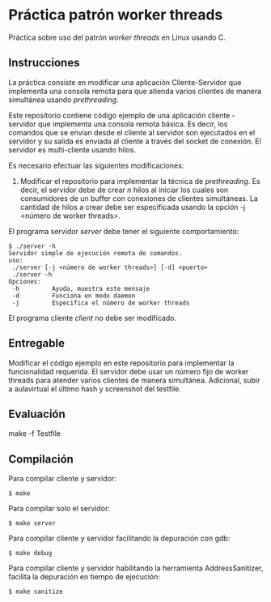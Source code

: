 # Práctica patrón worker threads
Práctica sobre uso del patrón *worker threads* en Linux usando C.

## Instrucciones
La práctica consiste en modificar una aplicación Cliente-Servidor que implementa una consola remota para que atienda varios clientes de manera simultánea usando *prethreading*.

Este repositorio contiene código ejemplo de una aplicación cliente - servidor que implementa una consola remota básica. Es decir, los comandos que se envian desde el cliente al servidor son ejecutados en el servidor y su salida es enviada al cliente a través del socket de conexión. El servidor es multi-cliente usando hilos.

Es necesario efectuar las siguientes modificaciones:
1. Modificar el repositorio para implementar la técnica de *prethreading*. Es decir, el servidor debe de crear *n* hilos al iniciar los cuales son consumidores de un buffer con conexiones de clientes simultáneas. La cantidad de hilos a crear debe ser especificada usando la opción -j <número de worker threads>.

El programa servidor *server* debe tener el siguiente comportamiento:
```
$ ./server -h
Servidor simple de ejecución remota de comandos.
uso:
 ./server [-j <número de worker threads>] [-d] <puerto>
 ./server -h
Opciones:
 -h			Ayuda, muestra este mensaje
 -d			Funciona en modo daemon
 -j			Especifica el número de worker threads
```

El programa cliente *client* no debe ser modificado.

## Entregable
Modificar el código ejemplo en este repositorio para implementar la funcionalidad requerida. El servidor debe usar un número fijo de worker threads para atender varios clientes de manera simultánea. 
Adicional, subir a aulavirtual el último hash y screenshot del testfile.


## Evaluación
make -f Testfile

## Compilación
Para compilar cliente y servidor:
```
$ make
```
Para compilar solo el servidor:
```
$ make server
```
Para compilar cliente y servidor facilitando la depuración con gdb:
```
$ make debug
```
Para compilar cliente y servidor habilitando la herramienta AddressSanitizer, facilita la depuración en tiempo de ejecución:
```
$ make sanitize
```
